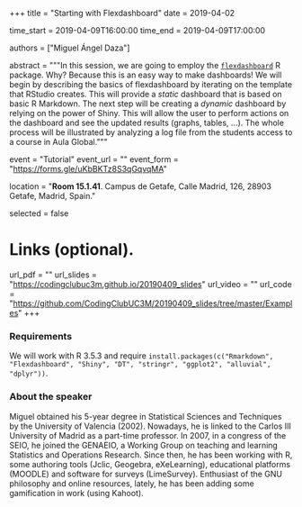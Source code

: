 +++
title = "Starting with Flexdashboard"
date = 2019-04-02

time_start = 2019-04-09T16:00:00
time_end = 2019-04-09T17:00:00

authors = ["Miguel Ángel Daza"]

abstract = """In this session, we are going to employ the [`flexdashboard`](https://rmarkdown.rstudio.com/flexdashboard/) R package. Why? Because this is an easy way to make dashboards! We will begin by describing the basics of flexdashboard by iterating on the template that RStudio creates. This will provide a *static* dashboard that is based on basic R Markdown. The next step will be creating a *dynamic* dashboard by relying on the power of Shiny. This will allow the user to perform actions on the dashboard and see the updated results (graphs, tables, ...). The whole process will be illustrated by analyzing a log file from the students access to a course in Aula Global."""

event = "Tutorial"
event_url = ""
event_form = "https://forms.gle/uKbBKTz8S3qGqvqMA"

location = "**Room 15.1.41**. Campus de Getafe, Calle Madrid, 126, 28903 Getafe, Madrid, Spain."

selected = false

# Links (optional).
url_pdf = ""
url_slides = "https://codingclubuc3m.github.io/20190409_slides"
url_video = ""
url_code = "https://github.com/CodingClubUC3M/20190409_slides/tree/master/Examples"
+++

### Requirements

We will work with R 3.5.3 and require `install.packages(c("Rmarkdown", "Flexdashboard", "Shiny", "DT", "stringr", "ggplot2", "alluvial", "dplyr"))`.

### About the speaker

Miguel obtained his 5-year degree in Statistical Sciences and Techniques by the University of Valencia (2002). Nowadays, he is linked to the Carlos III University of Madrid as a part-time professor. In 2007, in a congress of the SEIO, he joined the GENAEIO, a Working Group on teaching and learning Statistics and Operations Research. Since then, he has been working with R, some authoring tools (Jclic, Geogebra, eXeLearning), educational platforms (MOODLE) and software for surveys (LimeSurvey). Enthusiast of the GNU philosophy and online resources, lately, he has been adding some gamification in work (using Kahoot).
